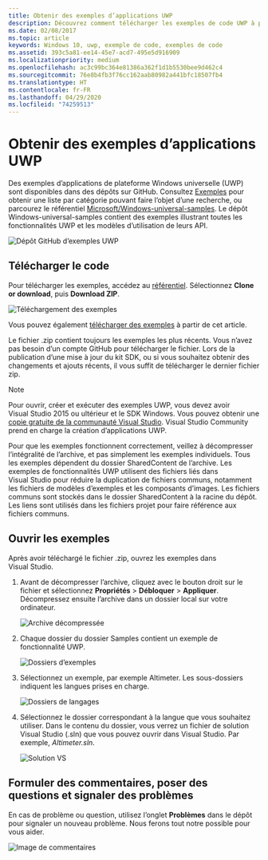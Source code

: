 ```yaml
---
title: Obtenir des exemples d’applications UWP
description: Découvrez comment télécharger les exemples de code UWP à partir de GitHub.
ms.date: 02/08/2017
ms.topic: article
keywords: Windows 10, uwp, exemple de code, exemples de code
ms.assetid: 393c5a81-ee14-45e7-acd7-495e5d916909
ms.localizationpriority: medium
ms.openlocfilehash: ac3c99bc364e81386a362f1d1b5530bee9d462c4
ms.sourcegitcommit: 76e8b4fb3f76cc162aab80982a441bfc18507fb4
ms.translationtype: HT
ms.contentlocale: fr-FR
ms.lasthandoff: 04/29/2020
ms.locfileid: "74259513"
---
```

# <a name="get-uwp-app-samples"></a>Obtenir des exemples d’applications UWP

Des exemples d’applications de plateforme Windows universelle (UWP) sont disponibles dans des dépôts sur GitHub. Consultez [Exemples](https://developer.microsoft.com/windows/samples) pour obtenir une liste par catégorie pouvant faire l’objet d’une recherche, ou parcourez le référentiel [Microsoft/Windows-universal-samples](https://github.com/Microsoft/Windows-universal-samples "Référentiel GitHub regroupant des exemples d’applications de plateforme Windows universelle"). Le dépôt Windows-universal-samples contient des exemples illustrant toutes les fonctionnalités UWP et les modèles d’utilisation de leurs API.

![Dépôt GitHub d’exemples UWP](images/GitHubUWPSamplesPage.png)

## <a name="download-the-code"></a>Télécharger le code

Pour télécharger les exemples, accédez au [référentiel](https://github.com/Microsoft/Windows-universal-samples "Référentiel GitHub regroupant des exemples d’applications de plateforme Windows universelle"). Sélectionnez **Clone or download**, puis **Download ZIP**. 

![Téléchargement des exemples](images/SamplesDownloadButton.png)

Vous pouvez également [télécharger des exemples](https://github.com/Microsoft/Windows-universal-samples/archive/master.zip "Téléchargement de fichier ZIP d’exemples d’application de plateforme Windows universelle") à partir de cet article.

Le fichier .zip contient toujours les exemples les plus récents. Vous n’avez pas besoin d’un compte GitHub pour télécharger le fichier. Lors de la publication d’une mise à jour du kit SDK, ou si vous souhaitez obtenir des changements et ajouts récents, il vous suffit de télécharger le dernier fichier zip.

> [!NOTE]
> Pour ouvrir, créer et exécuter des exemples UWP, vous devez avoir Visual Studio 2015 ou ultérieur et le SDK Windows. Vous pouvez obtenir une [copie gratuite de la communauté Visual Studio](https://www.microsoft.com/?ref=go). Visual Studio Community prend en charge la création d’applications UWP.  
>
> Pour que les exemples fonctionnent correctement, veillez à décompresser l’intégralité de l’archive, et pas simplement les exemples individuels. Tous les exemples dépendent du dossier SharedContent de l’archive. Les exemples de fonctionnalités UWP utilisent des fichiers liés dans Visual Studio pour réduire la duplication de fichiers communs, notamment les fichiers de modèles d’exemples et les composants d’images. Les fichiers communs sont stockés dans le dossier SharedContent à la racine du dépôt. Les liens sont utilisés dans les fichiers projet pour faire référence aux fichiers communs.
> 

## <a name="open-the-samples"></a>Ouvrir les exemples

Après avoir téléchargé le fichier .zip, ouvrez les exemples dans Visual Studio.

1.  Avant de décompresser l’archive, cliquez avec le bouton droit sur le fichier et sélectionnez **Propriétés** > **Débloquer** > **Appliquer**. Décompressez ensuite l’archive dans un dossier local sur votre ordinateur.

    ![Archive décompressée](images/SamplesUnzip1.png)
2.  Chaque dossier du dossier Samples contient un exemple de fonctionnalité UWP.

    ![Dossiers d’exemples](images/SamplesUnzip2.png)
3.  Sélectionnez un exemple, par exemple Altimeter. Les sous-dossiers indiquent les langues prises en charge.

    ![Dossiers de langages](images/SamplesUnzip3.png)
4.  Sélectionnez le dossier correspondant à la langue que vous souhaitez utiliser. Dans le contenu du dossier, vous verrez un fichier de solution Visual Studio (.sln) que vous pouvez ouvrir dans Visual Studio. Par exemple, *Altimeter.sln*.

    ![Solution VS](images/SamplesUnzip4.png)

## <a name="give-feedback-ask-questions-and-report-issues"></a>Formuler des commentaires, poser des questions et signaler des problèmes

En cas de problème ou question, utilisez l’onglet **Problèmes** dans le dépôt pour signaler un nouveau problème. Nous ferons tout notre possible pour vous aider.

![Image de commentaires](images/GitHubUWPSamplesFeedback.png)
